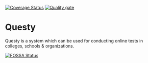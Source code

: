 [![Coverage Status](https://coveralls.io/repos/github/Promact/trappist/badge.svg?branch=development)](https://coveralls.io/github/Promact/trappist?branch=development)
[![Quality gate](https://sonarcloud.io/api/project_badges/quality_gate?project=Promact_Questy)](https://sonarcloud.io/dashboard?id=Promact_Questy)

# Questy
Questy is a system which can be used for conducting online tests in colleges, schools &amp; organizations.

[![FOSSA Status](https://app.fossa.com/api/projects/git%2Bgithub.com%2FPromact%2FQuesty.svg?type=large)](https://app.fossa.com/projects/git%2Bgithub.com%2FPromact%2FQuesty?ref=badge_large)